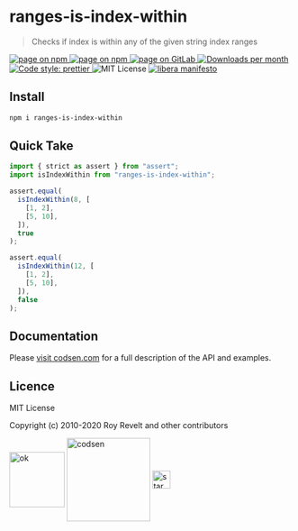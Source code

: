# ranges-is-index-within

> Checks if index is within any of the given string index ranges

<div class="package-badges">
  <a href="https://www.npmjs.com/package/ranges-is-index-within" rel="nofollow noreferrer noopener">
    <img src="https://img.shields.io/badge/-npm-blue?style=flat-square" alt="page on npm">
  </a>
  <a href="https://codsen.com/os/ranges-is-index-within" rel="nofollow noreferrer noopener">
    <img src="https://img.shields.io/badge/-Codsen-blue?style=flat-square" alt="page on npm">
  </a>
  <a href="https://gitlab.com/codsen/codsen/tree/master/packages/ranges-is-index-within" rel="nofollow noreferrer noopener">
    <img src="https://img.shields.io/badge/-GitLab-blue?style=flat-square" alt="page on GitLab">
  </a>
  <a href="https://npmcharts.com/compare/ranges-is-index-within?interval=30" rel="nofollow noreferrer noopener" target="_blank">
    <img src="https://img.shields.io/npm/dm/ranges-is-index-within.svg?style=flat-square" alt="Downloads per month">
  </a>
  <a href="https://prettier.io" rel="nofollow noreferrer noopener" target="_blank">
    <img src="https://img.shields.io/badge/code_style-prettier-brightgreen.svg?style=flat-square" alt="Code style: prettier">
  </a>
  <img src="https://img.shields.io/badge/licence-MIT-brightgreen.svg?style=flat-square" alt="MIT License">
  <a href="https://liberamanifesto.com" rel="nofollow noreferrer noopener" target="_blank">
    <img src="https://img.shields.io/badge/libera-manifesto-lightgrey.svg?style=flat-square" alt="libera manifesto">
  </a>
</div>

## Install

```bash
npm i ranges-is-index-within
```

## Quick Take

```js
import { strict as assert } from "assert";
import isIndexWithin from "ranges-is-index-within";

assert.equal(
  isIndexWithin(8, [
    [1, 2],
    [5, 10],
  ]),
  true
);

assert.equal(
  isIndexWithin(12, [
    [1, 2],
    [5, 10],
  ]),
  false
);
```

## Documentation

Please [visit codsen.com](https://codsen.com/os/ranges-is-index-within/) for a full description of the API and examples.

## Licence

MIT License

Copyright (c) 2010-2020 Roy Revelt and other contributors

<img src="https://codsen.com/images/png-codsen-ok.png" width="98" alt="ok" align="center"> <img src="https://codsen.com/images/png-codsen-1.png" width="148" alt="codsen" align="center"> <img src="https://codsen.com/images/png-codsen-star-small.png" width="32" alt="star" align="center">
